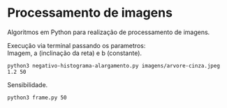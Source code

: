 # Processamento de imagens

Algoritmos em Python para realização de processamento de imagens.  

Execução via terminal passando os parametros:  
Imagem, a (inclinação da reta) e b (constante).  
```
python3 negativo-histograma-alargamento.py imagens/arvore-cinza.jpeg 1.2 50
```
Sensibilidade.  
```
python3 frame.py 50
```
